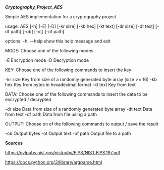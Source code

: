 ***Cryptography_Project_AES***

Simple AES implementation for a cryptography project

usage: AES [-h] [-E] [-D] [-kr size] [-kb hex] [-kt text] [-dr size] [-dt text] [-df path]
           [-ob] [-ot] [-of path]

options:
  -h, --help  show this help message and exit

MODE:
  Choose one of the following modes

  -E          Encryption mode
  -D          Decryption mode

KEY:
  Choose one of the following commands to insert the key

  -kr size    Key from size of a randomly generated byte array (size >= 16)
  -kb hex     Key from bytes in hexadecimal format
  -kt text    Key from text

DATA:
  Choose one of the following commands to insert the data to be encrypted / decrypted

  -dr size    Data from size of a randomly generated byte array
  -dt text    Data from text
  -df path    Data from file using a path

OUTPUT:
  Choose on of the following commands to output / save the result

  -ob         Output bytes
  -ot         Output text
  -of path    Output file to a path

**Sources**

https://nvlpubs.nist.gov/nistpubs/FIPS/NIST.FIPS.197.pdf

https://docs.python.org/3/library/argparse.html


